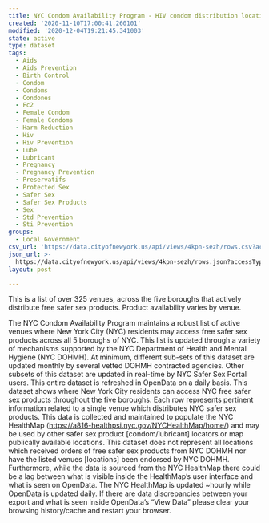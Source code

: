 ```yaml
---
title: NYC Condom Availability Program - HIV condom distribution locations
created: '2020-11-10T17:00:41.260101'
modified: '2020-12-04T19:21:45.341003'
state: active
type: dataset
tags:
  - Aids
  - Aids Prevention
  - Birth Control
  - Condom
  - Condoms
  - Condones
  - Fc2
  - Female Condom
  - Female Condoms
  - Harm Reduction
  - Hiv
  - Hiv Prevention
  - Lube
  - Lubricant
  - Pregnancy
  - Pregnancy Prevention
  - Preservatifs
  - Protected Sex
  - Safer Sex
  - Safer Sex Products
  - Sex
  - Std Prevention
  - Sti Prevention
groups:
  - Local Government
csv_url: 'https://data.cityofnewyork.us/api/views/4kpn-sezh/rows.csv?accessType=DOWNLOAD'
json_url: >-
  https://data.cityofnewyork.us/api/views/4kpn-sezh/rows.json?accessType=DOWNLOAD
layout: post

---
```

This is a list of over 325 venues, across the five boroughs that actively distribute free safer sex products.  Product availability varies by venue. </p>
The NYC Condom Availability Program maintains a robust list of active venues where New York City (NYC) residents may access free safer sex products across all 5 boroughs of NYC. This list is updated through a variety of mechanisms supported by the NYC Department of Health and Mental Hygiene (NYC DOHMH). At minimum, different sub-sets of this dataset are updated monthly by several vetted DOHMH contracted agencies. Other subsets of this dataset are updated in real-time by NYC Safer Sex Portal users. This entire dataset is refreshed in OpenData on a daily basis.
This dataset shows where New York City residents can access NYC free safer sex products throughout the five boroughs. Each row represents pertinent information related to a single venue which distributes NYC safer sex products. 
This data is collected and maintained to populate the NYC HealthMap (https://a816-healthpsi.nyc.gov/NYCHealthMap/home/) and may be used by other safer sex product [condom/lubricant] locators or map publically available locations.
This dataset does not represent all locations which received orders of free safer sex products from NYC DOHMH nor have the listed venues [locations] been endorsed by NYC DOHMH. Furthermore, while the data is sourced from the NYC HealthMap there could be a lag between what is visible inside the HealthMap’s user interface and what is seen on OpenData. The NYC HealthMap is updated ~hourly while OpenData is updated daily. If there are data discrepancies between your export and what is seen inside OpenData’s “View Data” please clear your browsing history/cache and restart your browser.
